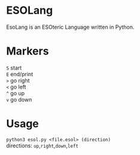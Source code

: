 # ESOLang
EsoLang is an ESOteric Language written in Python.
# Markers
`S` start<br>
`E` end/print<br>
`>` go right<br>
`<` go left<br>
`^` go up<br>
`v` go down<br>
# Usage
`python3 esol.py <file.esol> (direction)`<br>
directions: `up`,`right`,`down`,`left`
